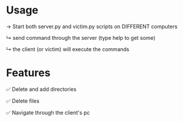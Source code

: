 # Usage

→ Start both server.py and victim.py scripts on DIFFERENT computers

↳ send command through the server (type help to get some)

↳ the client (or victim) will execute the commands

# Features

✅ Delete and add directories

✅ Delete files

✅ Navigate through the client's pc
